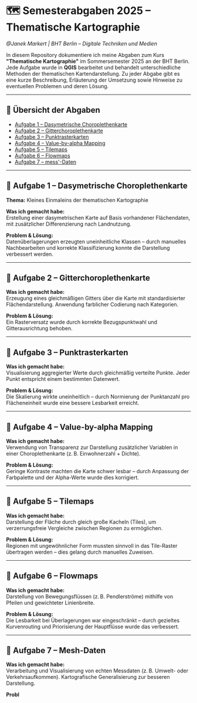 # 🗺️ Semesterabgaben 2025 – Thematische Kartographie  
_@Janek Markert | BHT Berlin – Digitale Techniken und Medien_

In diesem Repository dokumentiere ich meine Abgaben zum Kurs **"Thematische Kartographie"** im Sommersemester 2025 an der BHT Berlin.  
Jede Aufgabe wurde in **QGIS** bearbeitet und behandelt unterschiedliche Methoden der thematischen Kartendarstellung. Zu jeder Abgabe gibt es eine kurze Beschreibung, Erläuterung der Umsetzung sowie Hinweise zu eventuellen Problemen und deren Lösung.

---

## 📂 Übersicht der Abgaben

- [Aufgabe 1 – Dasymetrische Choroplethenkarte](#aufgabe-1--dasymetrische-choroplethenkarte)
- [Aufgabe 2 – Gitterchoroplethenkarte](#aufgabe-2--gitterchoroplethenkarte)
- [Aufgabe 3 – Punktrasterkarten](#aufgabe-3--punktrasterkarten)
- [Aufgabe 4 – Value-by-alpha Mapping](#aufgabe-4--value-by-alpha-mapping)
- [Aufgabe 5 – Tilemaps](#aufgabe-5--tilemaps)
- [Aufgabe 6 – Flowmaps](#aufgabe-6--flowmaps)
- [Aufgabe 7 – mess'-Daten](#aufgabe-7--mess-daten)

---

## 🧭 Aufgabe 1 – Dasymetrische Choroplethenkarte  
**Thema:** Kleines Einmaleins der thematischen Kartographie

**Was ich gemacht habe:**  
Erstellung einer dasymetrischen Karte auf Basis vorhandener Flächendaten, mit zusätzlicher Differenzierung nach Landnutzung.

**Problem & Lösung:**  
Datenüberlagerungen erzeugten uneinheitliche Klassen – durch manuelles Nachbearbeiten und korrekte Klassifizierung konnte die Darstellung verbessert werden.

---

## 🧭 Aufgabe 2 – Gitterchoroplethenkarte

**Was ich gemacht habe:**  
Erzeugung eines gleichmäßigen Gitters über die Karte mit standardisierter Flächendarstellung. Anwendung farblicher Codierung nach Kategorien.

**Problem & Lösung:**  
Ein Rasterversatz wurde durch korrekte Bezugspunktwahl und Gitterausrichtung behoben.

---

## 🧭 Aufgabe 3 – Punktrasterkarten

**Was ich gemacht habe:**  
Visualisierung aggregierter Werte durch gleichmäßig verteilte Punkte. Jeder Punkt entspricht einem bestimmten Datenwert.

**Problem & Lösung:**  
Die Skalierung wirkte uneinheitlich – durch Normierung der Punktanzahl pro Flächeneinheit wurde eine bessere Lesbarkeit erreicht.

---

## 🧭 Aufgabe 4 – Value-by-alpha Mapping

**Was ich gemacht habe:**  
Verwendung von Transparenz zur Darstellung zusätzlicher Variablen in einer Choroplethenkarte (z. B. Einwohnerzahl + Dichte).

**Problem & Lösung:**  
Geringe Kontraste machten die Karte schwer lesbar – durch Anpassung der Farbpalette und der Alpha-Werte wurde dies korrigiert.

---

## 🧭 Aufgabe 5 – Tilemaps

**Was ich gemacht habe:**  
Darstellung der Fläche durch gleich große Kacheln (Tiles), um verzerrungsfreie Vergleiche zwischen Regionen zu ermöglichen.

**Problem & Lösung:**  
Regionen mit ungewöhnlicher Form mussten sinnvoll in das Tile-Raster übertragen werden – dies gelang durch manuelles Zuweisen.

---

## 🧭 Aufgabe 6 – Flowmaps

**Was ich gemacht habe:**  
Darstellung von Bewegungsflüssen (z. B. Pendlerströme) mithilfe von Pfeilen und gewichteter Linienbreite.

**Problem & Lösung:**  
Die Lesbarkeit bei Überlagerungen war eingeschränkt – durch gezieltes Kurvenrouting und Priorisierung der Hauptflüsse wurde das verbessert.

---

## 🧭 Aufgabe 7 – Mesh-Daten

**Was ich gemacht habe:**  
Verarbeitung und Visualisierung von echten Messdaten (z. B. Umwelt- oder Verkehrsaufkommen). Kartografische Generalisierung zur besseren Darstellung.

**Probl**
